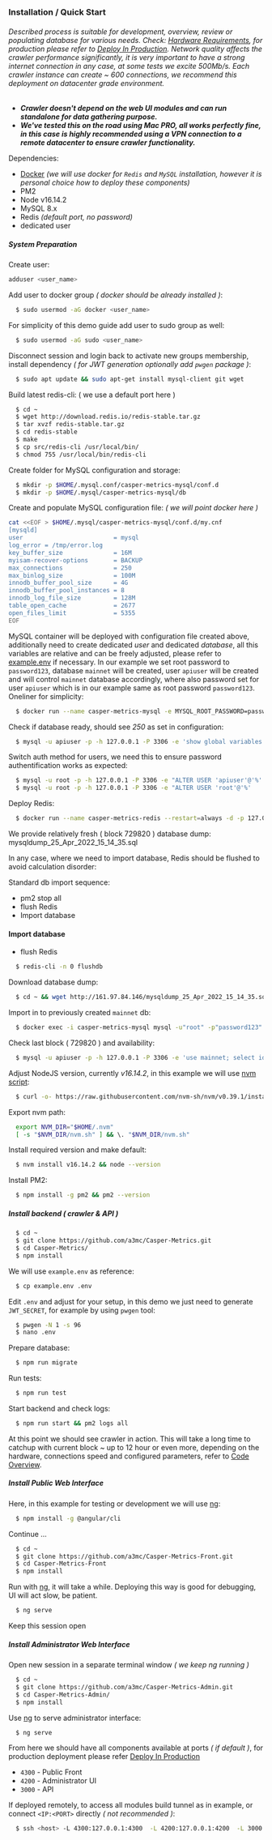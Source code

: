 ### Installation / Quick Start

###### Described process is suitable for development, overview, review or populating database for various needs. Check: [Hardware Requirements](), for production please refer to [Deploy In Production](https://github.com/a3mc/Casper-Metrics/blob/master/docs/PRODUCTION.md). Network quality affects the crawler performance significantly, it is very important to have a strong internet connection in any case, at some tests we excite 500Mb/s. Each crawler instance can create ~ 600 connections, we recommend this deployment on datacenter grade environment.

* _**Crawler doesn't depend on the web UI modules and can run standalone for data gathering purpose.**_
* _**We've tested this on the road using Mac PRO, all works perfectly fine, in this case is highly recommended using a VPN connection to a remote datacenter to ensure crawler functionality.**_

Dependencies:

* [Docker](https://docs.docker.com/get-docker) _(we will use docker for `Redis` and `MySQL` installation, however it is personal choice how to deploy these components)_
* PM2
* Node v16.14.2
* MySQL 8.x
* Redis _(default port, no password)_
* dedicated user

##### System Preparation

Create user:

```bash
adduser <user_name>
```

Add user to docker group _( docker should be already installed )_:

```bash
  $ sudo usermod -aG docker <user_name>
```

For simplicity of this demo guide add user to sudo group as well:

```bash
  $ sudo usermod -aG sudo <user_name>
```

Disconnect session and login back to activate new groups membership, install dependency _( for JWT generation optionally add `pwgen` package )_:

```bash
  $ sudo apt update && sudo apt-get install mysql-client git wget
```

Build latest redis-cli: ( we use a default port here )

```bash
  $ cd ~
  $ wget http://download.redis.io/redis-stable.tar.gz
  $ tar xvzf redis-stable.tar.gz
  $ cd redis-stable
  $ make
  $ cp src/redis-cli /usr/local/bin/
  $ chmod 755 /usr/local/bin/redis-cli
```

Create folder for MySQL configuration and storage:

```bash
  $ mkdir -p $HOME/.mysql.conf/casper-metrics-mysql/conf.d
  $ mkdir -p $HOME/.mysql/casper-metrics-mysql/db
```

Create and populate MySQL configuration file: _( we will point docker here )_

```bash
cat <<EOF > $HOME/.mysql/casper-metrics-mysql/conf.d/my.cnf
[mysqld]
user                         = mysql
log_error = /tmp/error.log
key_buffer_size              = 16M
myisam-recover-options       = BACKUP
max_connections              = 250
max_binlog_size              = 100M
innodb_buffer_pool_size      = 4G
innodb_buffer_pool_instances = 8
innodb_log_file_size         = 128M
table_open_cache             = 2677
open_files_limit             = 5355
EOF
```

MySQL container will be deployed with configuration file created above, additionally need to create dedicated _user_ and dedicated _database_, all this variables are relative and can be freely adjusted, please refer to [example.env]() if necessary. In our example we set root password to `password123`, database `mainnet` will be created, user `apiuser` will be created and will control `mainnet` database accordingly, where also password set for user `apiuser` which is in our example same as root password `password123`. Oneliner for simplicity:

```bash
  $ docker run --name casper-metrics-mysql -e MYSQL_ROOT_PASSWORD=password123 -e MYSQL_DATABASE=mainnet -e MYSQL_USER=apiuser -e MYSQL_PASSWORD=password123 --restart=always -d -p 0.0.0.0:3306:3306/tcp --volume=/$HOME/.mysql/casper-metrics-mysql/conf.d:/etc/mysql/conf.d --volume=/$HOME/.mysql/casper-metrics-mysql/db:/var/lib/mysql mysql:latest
```

Check if database ready, should see _250_ as set in configuration:

```bash
  $ mysql -u apiuser -p -h 127.0.0.1 -P 3306 -e 'show global variables like "max_connections"';
```

Switch auth method for users, we need this to ensure password authentification works as expected:

```bash
  $ mysql -u root -p -h 127.0.0.1 -P 3306 -e "ALTER USER 'apiuser'@'%' IDENTIFIED WITH mysql_native_password BY 'password123';"
  $ mysql -u root -p -h 127.0.0.1 -P 3306 -e "ALTER USER 'root'@'%'    IDENTIFIED WITH mysql_native_password BY 'password123';"
```

Deploy Redis:

```bash
  $ docker run --name casper-metrics-redis --restart=always -d -p 127.0.0.1:6379:6379 redis
```

We provide relatively fresh ( block 729820 ) database dump: mysqldump_25_Apr_2022_15_14_35.sql

In any case, where we need to import database, Redis should be flushed to avoid calculation disorder:

Standard db import sequence:

* pm2 stop all
* flush Redis
* Import database

#### Import database

* flush Redis

```bash
  $ redis-cli -n 0 flushdb
```

Download database dump:

```bash
  $ cd ~ && wget http://161.97.84.146/mysqldump_25_Apr_2022_15_14_35.sql
```

Import in to previously created `mainnet` db:

```bash
  $ docker exec -i casper-metrics-mysql mysql -u"root" -p"password123" mainnet < mysqldump_25_Apr_2022_15_14_35.sql
```
Check last block ( 729820 ) and availability:

```bash
  $ mysql -u apiuser -p -h 127.0.0.1 -P 3306 -e 'use mainnet; select id from Block ORDER BY id desc LIMIT 1';
```

Adjust NodeJS version, currently _v16.14.2_, in this example we will use [nvm script](https://github.com/nvm-sh/nvm):

```bash
  $ curl -o- https://raw.githubusercontent.com/nvm-sh/nvm/v0.39.1/install.sh | bash
```

Export nvm path:

```bash
  export NVM_DIR="$HOME/.nvm"
  [ -s "$NVM_DIR/nvm.sh" ] && \. "$NVM_DIR/nvm.sh"
```

Install required version and make default:

```bash
  $ nvm install v16.14.2 && node --version
```

Install PM2:

```bash
  $ npm install -g pm2 && pm2 --version
```

##### Install backend ( crawler & API )
```bash
  $ cd ~
  $ git clone https://github.com/a3mc/Casper-Metrics.git
  $ cd Casper-Metrics/
  $ npm install
```

We will use `example.env` as reference:

```bash
  $ cp example.env .env
```

Edit `.env` and adjust for your setup, in this demo we just need to generate `JWT_SECRET`, for example by using `pwgen` tool:

```bash
  $ pwgen -N 1 -s 96
  $ nano .env
```

Prepare database:

```bash
  $ npm run migrate
```

Run tests:

```bash
  $ npm run test
```

Start backend and check logs:

```bash
  $ npm run start && pm2 logs all
```

At this point we should see crawler in action. This will take a long time to catchup with current block ~ up to 12 hour or even more, depending on the hardware, connections speed and configured parameters, refer to [Code Overview](https://github.com/a3mc/Casper-Metrics/blob/master/docs/CODE_OVERVIEW.md).

##### Install Public Web Interface

Here, in this example for testing or development we will use [ng](https://github.com/angular/angular-cli):

```bash
  $ npm install -g @angular/cli
```

Continue ...

```bash
  $ cd ~
  $ git clone https://github.com/a3mc/Casper-Metrics-Front.git
  $ cd Casper-Metrics-Front
  $ npm install
```

Run with [ng](https://github.com/angular/angular-cli), it will take a while. Deploying this way is good for debugging, UI will act slow, be patient.

```bash
  $ ng serve
```

Keep this session open

##### Install Administrator Web Interface

Open new session in a separate terminal window _( we keep ng running )_

```bash
  $ cd ~
  $ git clone https://github.com/a3mc/Casper-Metrics-Admin.git
  $ cd Casper-Metrics-Admin/
  $ npm install
```

Use [ng](https://github.com/angular/angular-cli) to serve administrator interface:

```bash
  $ ng serve
```

From here we should have all components available at ports _( if default )_, for production deployment please refer [Deploy In Production](https://github.com/a3mc/Casper-Metrics/blob/master/docs/PRODUCTION.md)

* `4300` - Public Front
* `4200` - Administrator UI
* `3000` - API

If deployed remotely, to access all modules build tunnel as in example, or connect `<IP:<PORT>` directly _( not recommended )_:

```bash
  $ ssh <host> -L 4300:127.0.0.1:4300  -L 4200:127.0.0.1:4200  -L 3000:127.0.0.1:3000 -N
```
